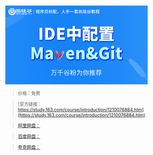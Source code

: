 
![img](../../../assets/study163/free/33cbec86f73a4a30acced271d88010a5.jpg)

> 价格：免费

> [官方链接：https://study.163.com/course/introduction/1210076884.htm](https://study.163.com/course/introduction/1210076884.htm)

> [阿里网盘：]()

> [百度网盘：]()

> [夸克网盘：]()
